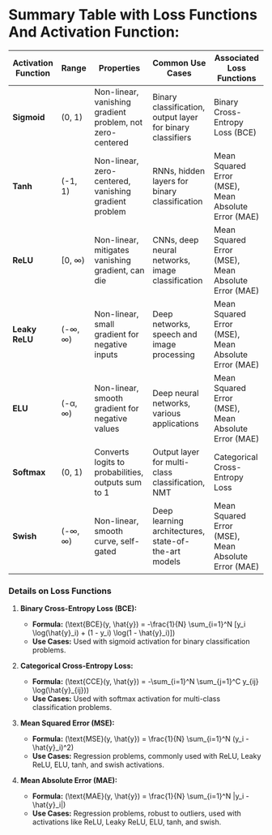 
<br>
<br>
<br>


# Summary Table with Loss Functions And Activation Function:

| Activation Function | Range       | Properties                                           | Common Use Cases                                     | Associated Loss Functions                            |
|---------------------|-------------|------------------------------------------------------|------------------------------------------------------|-----------------------------------------------------|
| **Sigmoid**         | (0, 1)      | Non-linear, vanishing gradient problem, not zero-centered | Binary classification, output layer for binary classifiers | Binary Cross-Entropy Loss (BCE)                      |
| **Tanh**            | (-1, 1)     | Non-linear, zero-centered, vanishing gradient problem | RNNs, hidden layers for binary classification         | Mean Squared Error (MSE), Mean Absolute Error (MAE) |
| **ReLU**            | [0, ∞)      | Non-linear, mitigates vanishing gradient, can die    | CNNs, deep neural networks, image classification     | Mean Squared Error (MSE), Mean Absolute Error (MAE) |
| **Leaky ReLU**      | (-∞, ∞)     | Non-linear, small gradient for negative inputs       | Deep networks, speech and image processing           | Mean Squared Error (MSE), Mean Absolute Error (MAE) |
| **ELU**             | (-α, ∞)     | Non-linear, smooth gradient for negative values      | Deep neural networks, various applications           | Mean Squared Error (MSE), Mean Absolute Error (MAE) |
| **Softmax**         | (0, 1)      | Converts logits to probabilities, outputs sum to 1   | Output layer for multi-class classification, NMT     | Categorical Cross-Entropy Loss                      |
| **Swish**           | (-∞, ∞)     | Non-linear, smooth curve, self-gated                 | Deep learning architectures, state-of-the-art models | Mean Squared Error (MSE), Mean Absolute Error (MAE) |

### Details on Loss Functions

1. **Binary Cross-Entropy Loss (BCE):**
   - **Formula:** \(\text{BCE}(y, \hat{y}) = -\frac{1}{N} \sum_{i=1}^N [y_i \log(\hat{y}_i) + (1 - y_i) \log(1 - \hat{y}_i)]\)
   - **Use Cases:** Used with sigmoid activation for binary classification problems.

2. **Categorical Cross-Entropy Loss:**
   - **Formula:** \(\text{CCE}(y, \hat{y}) = -\sum_{i=1}^N \sum_{j=1}^C y_{ij} \log(\hat{y}_{ij})\)
   - **Use Cases:** Used with softmax activation for multi-class classification problems.

3. **Mean Squared Error (MSE):**
   - **Formula:** \(\text{MSE}(y, \hat{y}) = \frac{1}{N} \sum_{i=1}^N (y_i - \hat{y}_i)^2\)
   - **Use Cases:** Regression problems, commonly used with ReLU, Leaky ReLU, ELU, tanh, and swish activations.

4. **Mean Absolute Error (MAE):**
   - **Formula:** \(\text{MAE}(y, \hat{y}) = \frac{1}{N} \sum_{i=1}^N |y_i - \hat{y}_i|\)
   - **Use Cases:** Regression problems, robust to outliers, used with activations like ReLU, Leaky ReLU, ELU, tanh, and swish.


<br>
<br>
<br>

